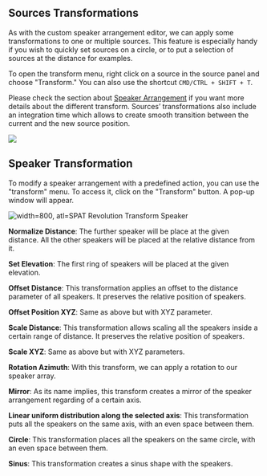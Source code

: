 <!--TODO To be completed-->

## Sources Transformations

As with the custom speaker arrangement editor, we can apply some transformations to one or multiple sources. This feature is especially handy if you wish to quickly set sources on a circle, or to put a selection of sources at the distance for examples.

To open the transform menu, right click on a source in the source panel and choose "Transform." You can also use the shortcut <code>CMD/CTRL + SHIFT + T</code>.

Please check the section about [Speaker Arrangement](Spatialisation_Technology_Speaker_Arrangement.md) if you want more details about the different transform.
Sources’ transformations also include an integration time which allows to create smooth transition between the current and the new source position.

![](https://media.githubusercontent.com/media/FLUX-SE/doc_images/main/SpatR/Room/SourceTransform.png)

## Speaker Transformation

To modify a speaker arrangement with a predefined action, you can use the "transform" menu. To access it, click on the "Transform" button. A pop-up window will appear.

![width=800, atl=_SPAT Revolution_ Transform Speaker](https://media.githubusercontent.com/media/FLUX-SE/doc_images/main/SpatR/Setup/SpeakerEditorTransform.png)

**Normalize Distance**: The further speaker will be place at the given distance. All the other speakers will be placed at the relative distance from it.

**Set Elevation**: The first ring of speakers will be placed at the given elevation.

**Offset Distance**: This transformation applies an offset to the distance parameter of all speakers. It preserves the relative position of speakers.

**Offset Position XYZ**: Same as above but with XYZ parameter.

**Scale Distance**: This transformation allows scaling all the speakers inside a certain range of distance. It preserves the relative position of speakers.

**Scale XYZ**: Same as above but with XYZ parameters.

**Rotation Azimuth**: With this transform, we can apply a rotation to our speaker array.

**Mirror**: As its name implies, this transform creates a mirror of the speaker arrangement regarding of a certain axis.

**Linear uniform distribution along the selected axis**: This transformation puts all the speakers on the same axis, with an even space between them.

**Circle**: This transformation places all the speakers on the same circle, with an even space between them.

**Sinus**: This transformation creates a sinus shape with the speakers.